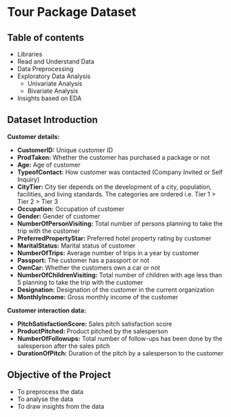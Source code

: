 # Tour Package Dataset

## Table of contents

* Libraries
* Read and Understand Data
* Data Preprocessing
* Exploratory Data Analysis
  * Univariate Analysis
  * Bivariate Analysis
* Insights based on EDA

## Dataset Introduction

**Customer details:**

* **CustomerID:** Unique customer ID
* **ProdTaken:** Whether the customer has purchased a package or not
* **Age:** Age of customer
* **TypeofContact:** How customer was contacted (Company Invited or Self Inquiry)
* **CityTier:** City tier depends on the development of a city, population, facilities, and living standards. The categories are ordered i.e. Tier 1 > Tier 2 > Tier 3
* **Occupation:** Occupation of customer
* **Gender:** Gender of customer
* **NumberOfPersonVisiting:** Total number of persons planning to take the trip with the customer
* **PreferredPropertyStar:** Preferred hotel property rating by customer
* **MaritalStatus:** Marital status of customer
* **NumberOfTrips:** Average number of trips in a year by customer
* **Passport:** The customer has a passport or not
* **OwnCar:** Whether the customers own a car or not
* **NumberOfChildrenVisiting:** Total number of children with age less than 5 planning to take the trip with the customer
* **Designation:** Designation of the customer in the current organization
* **MonthlyIncome:** Gross monthly income of the customer

**Customer interaction data:**

* **PitchSatisfactionScore:** Sales pitch satisfaction score
* **ProductPitched:** Product pitched by the salesperson
* **NumberOfFollowups:** Total number of follow-ups has been done by the salesperson after the sales pitch
* **DurationOfPitch:** Duration of the pitch by a salesperson to the customer

## Objective of the Project

* To preprocess the data
* To analyse the data
* To draw insights from the data
